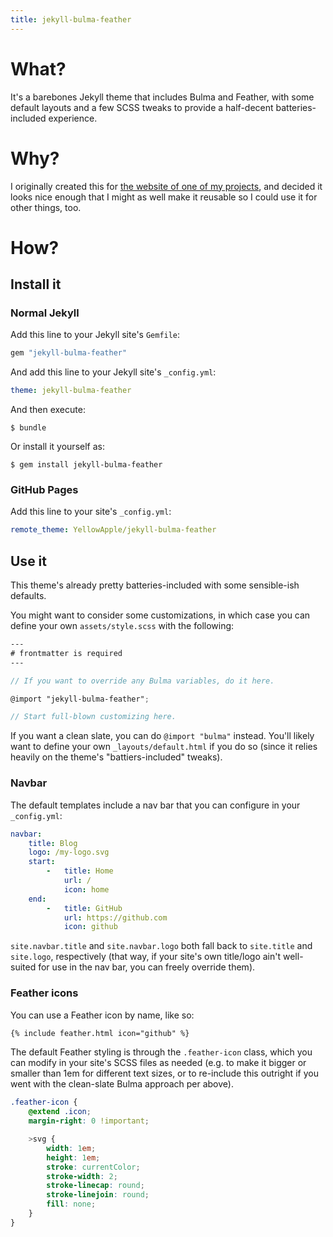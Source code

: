 ```yaml
---
title: jekyll-bulma-feather
---
```


# What?

It's a barebones Jekyll theme that includes Bulma and Feather, with some default
layouts and a few SCSS tweaks to provide a half-decent batteries-included
experience.

# Why?

I originally created this for [the website of one of my
projects](https://base32h.github.io), and decided it looks nice enough that I
might as well make it reusable so I could use it for other things, too.

# How?

## Install it

### Normal Jekyll

Add this line to your Jekyll site's `Gemfile`:

```ruby
gem "jekyll-bulma-feather"
```

And add this line to your Jekyll site's `_config.yml`:

```yaml
theme: jekyll-bulma-feather
```

And then execute:

    $ bundle

Or install it yourself as:

    $ gem install jekyll-bulma-feather

### GitHub Pages

Add this line to your site's `_config.yml`:

```yaml
remote_theme: YellowApple/jekyll-bulma-feather
```

## Use it

This theme's already pretty batteries-included with some sensible-ish defaults.

You might want to consider some customizations, in which case you can define
your own `assets/style.scss` with the following:

```scss
---
# frontmatter is required
---

// If you want to override any Bulma variables, do it here.

@import "jekyll-bulma-feather";

// Start full-blown customizing here.
```

If you want a clean slate, you can do `@import "bulma"` instead.  You'll likely
want to define your own `_layouts/default.html` if you do so (since it relies
heavily on the theme's "battiers-included" tweaks).

### Navbar

The default templates include a nav bar that you can configure in your
`_config.yml`:

```yaml
navbar:
    title: Blog
    logo: /my-logo.svg
    start:
        -   title: Home
            url: /
            icon: home
    end:
        -   title: GitHub
            url: https://github.com
            icon: github
```

`site.navbar.title` and `site.navbar.logo` both fall back to `site.title` and
`site.logo`, respectively (that way, if your site's own title/logo ain't
well-suited for use in the nav bar, you can freely override them).

### Feather icons

You can use a Feather icon by name, like so:

```html
{% include feather.html icon="github" %}
```

The default Feather styling is through the `.feather-icon` class, which you can
modify in your site's SCSS files as needed (e.g. to make it bigger or smaller
than 1em for different text sizes, or to re-include this outright if you went
with the clean-slate Bulma approach per above).

```scss
.feather-icon {
    @extend .icon;
    margin-right: 0 !important;

    >svg {
        width: 1em;
        height: 1em;
        stroke: currentColor;
        stroke-width: 2;
        stroke-linecap: round;
        stroke-linejoin: round;
        fill: none;
    }
}
```
